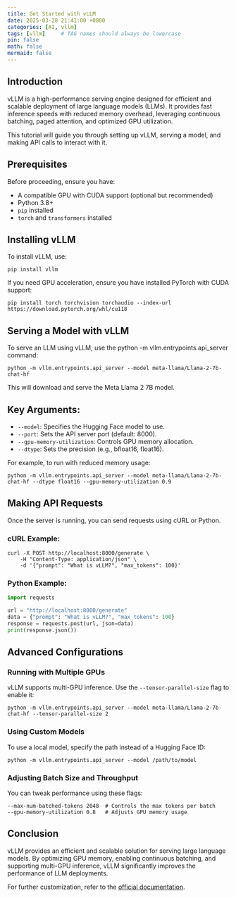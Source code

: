 ```yaml
---
title: Get Started with vLLM
date: 2025-03-28 21:41:00 +0800
categories: [AI, vllm]
tags: [vllm]     # TAG names should always be lowercase
pin: false
math: false
mermaid: false
---
```


## Introduction

vLLM is a high-performance serving engine designed for efficient and scalable deployment of large language models (LLMs). It provides fast inference speeds with reduced memory overhead, leveraging continuous batching, paged attention, and optimized GPU utilization.

This tutorial will guide you through setting up vLLM, serving a model, and making API calls to interact with it.

## Prerequisites

Before proceeding, ensure you have:
- A compatible GPU with CUDA support (optional but recommended)
- Python 3.8+
- `pip` installed
- `torch` and `transformers` installed

## Installing vLLM

To install vLLM, use:

```shell
pip install vllm
```

If you need GPU acceleration, ensure you have installed PyTorch with CUDA support:

```shell
pip install torch torchvision torchaudio --index-url https://download.pytorch.org/whl/cu118
```

## Serving a Model with vLLM

To serve an LLM using vLLM, use the python -m vllm.entrypoints.api_server command:

```shell
python -m vllm.entrypoints.api_server --model meta-llama/Llama-2-7b-chat-hf
```

This will download and serve the Meta Llama 2 7B model.

## Key Arguments:

- `--model`: Specifies the Hugging Face model to use.
- `--port`: Sets the API server port (default: 8000).
- `--gpu-memory-utilization`: Controls GPU memory allocation.
- `--dtype`: Sets the precision (e.g., bfloat16, float16).

For example, to run with reduced memory usage:

```shell
python -m vllm.entrypoints.api_server --model meta-llama/Llama-2-7b-chat-hf --dtype float16 --gpu-memory-utilization 0.9
```

## Making API Requests

Once the server is running, you can send requests using cURL or Python.

### cURL Example:

```shell
curl -X POST http://localhost:8000/generate \
    -H "Content-Type: application/json" \
    -d '{"prompt": "What is vLLM?", "max_tokens": 100}'
```

### Python Example:

```python
import requests

url = "http://localhost:8000/generate"
data = {"prompt": "What is vLLM?", "max_tokens": 100}
response = requests.post(url, json=data)
print(response.json())
```

## Advanced Configurations

### Running with Multiple GPUs

vLLM supports multi-GPU inference. Use the `--tensor-parallel-size` flag to enable it:

```shell
python -m vllm.entrypoints.api_server --model meta-llama/Llama-2-7b-chat-hf --tensor-parallel-size 2
```

### Using Custom Models

To use a local model, specify the path instead of a Hugging Face ID:

```shell
python -m vllm.entrypoints.api_server --model /path/to/model
```

### Adjusting Batch Size and Throughput

You can tweak performance using these flags:

```shell
--max-num-batched-tokens 2048  # Controls the max tokens per batch
--gpu-memory-utilization 0.8   # Adjusts GPU memory usage
```

## Conclusion

vLLM provides an efficient and scalable solution for serving large language models. By optimizing GPU memory, enabling continuous batching, and supporting multi-GPU inference, vLLM significantly improves the performance of LLM deployments.

For further customization, refer to the [official documentation](https://github.com/vllm-project/vllm).

